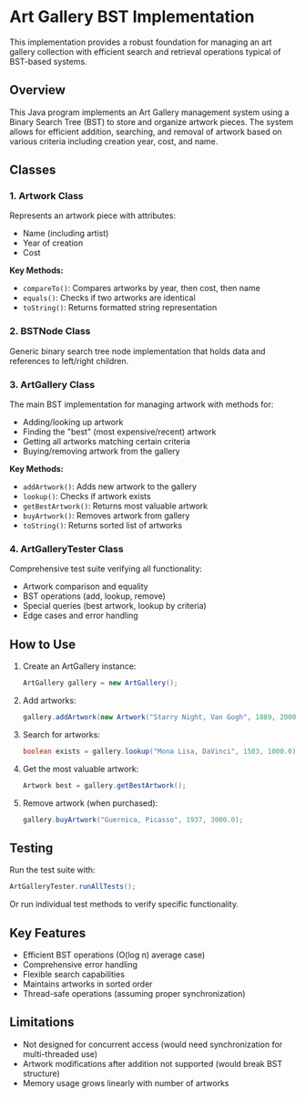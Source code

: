 # Art Gallery BST Implementation

This implementation provides a robust foundation for managing an art gallery collection with efficient search and retrieval operations typical of BST-based systems.

## Overview

This Java program implements an Art Gallery management system using a Binary Search Tree (BST) to store and organize artwork pieces. The system allows for efficient addition, searching, and removal of artwork based on various criteria including creation year, cost, and name.

## Classes

### 1. Artwork Class
Represents an artwork piece with attributes:
- Name (including artist)
- Year of creation
- Cost

**Key Methods:**
- `compareTo()`: Compares artworks by year, then cost, then name
- `equals()`: Checks if two artworks are identical
- `toString()`: Returns formatted string representation

### 2. BSTNode Class
Generic binary search tree node implementation that holds data and references to left/right children.

### 3. ArtGallery Class
The main BST implementation for managing artwork with methods for:
- Adding/looking up artwork
- Finding the "best" (most expensive/recent) artwork
- Getting all artworks matching certain criteria
- Buying/removing artwork from the gallery

**Key Methods:**
- `addArtwork()`: Adds new artwork to the gallery
- `lookup()`: Checks if artwork exists
- `getBestArtwork()`: Returns most valuable artwork
- `buyArtwork()`: Removes artwork from gallery
- `toString()`: Returns sorted list of artworks

### 4. ArtGalleryTester Class
Comprehensive test suite verifying all functionality:
- Artwork comparison and equality
- BST operations (add, lookup, remove)
- Special queries (best artwork, lookup by criteria)
- Edge cases and error handling

## How to Use

1. Create an ArtGallery instance:
   ```java
   ArtGallery gallery = new ArtGallery();
   ```

2. Add artworks:
   ```java
   gallery.addArtwork(new Artwork("Starry Night, Van Gogh", 1889, 2000.0));
   ```

3. Search for artworks:
   ```java
   boolean exists = gallery.lookup("Mona Lisa, DaVinci", 1503, 1000.0);
   ```

4. Get the most valuable artwork:
   ```java
   Artwork best = gallery.getBestArtwork();
   ```

5. Remove artwork (when purchased):
   ```java
   gallery.buyArtwork("Guernica, Picasso", 1937, 3000.0);
   ```

## Testing

Run the test suite with:
```java
ArtGalleryTester.runAllTests();
```

Or run individual test methods to verify specific functionality.

## Key Features

- Efficient BST operations (O(log n) average case)
- Comprehensive error handling
- Flexible search capabilities
- Maintains artworks in sorted order
- Thread-safe operations (assuming proper synchronization)

## Limitations

- Not designed for concurrent access (would need synchronization for multi-threaded use)
- Artwork modifications after addition not supported (would break BST structure)
- Memory usage grows linearly with number of artworks
